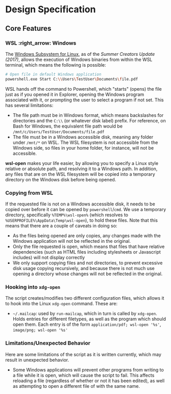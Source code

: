 # Design Specification

## Core Features

### WSL :right_arrow: Windows

The [Windows Subsystem for Linux][wsl], as of the *Summer Creators Update
(2017)*, allows the execution of Windows binaries from within the WSL terminal,
which means the following is possible:

```bash
# Open file in default Windows application
powershell.exe Start C:\\Users\TestUser\Documents\file.pdf
```

WSL hands off the command to Powershell, which "starts" (opens) the file just as
if you opened it in Explorer, opening the Windows program associated with it, or
prompting the user to select a program if not set. This has several limitations:

- The file path must be in Windows format, which means backslashes for
  directories and the `C:\\` (or whatever disk label) prefix. For reference, on
  Bash for Windows, the equivalent file path would be
  `/mnt/c/Users/TestUser/Documents/file.pdf`
- The file must be in a Windows accessible disk, meaning any folder under
  `/mnt/*` on WSL. The WSL filesystem is not accessible from the Windows side,
  so files in your home folder, for instance, will not be accessible.

**wsl-open** makes your life easier, by allowing you to specify a Linux style
relative or absolute path, and resolving it to a Windows path. In addition, any
files that are on the WSL filesystem will be copied into a temporary directory
on the Windows disk before being opened.

### Copying from WSL

If the requested file is not on a Windows accessible disk, it needs to be
copied over before it can be opened by `powershell`/`cmd`. We use a temporary
directory, specifically `%TEMP%\wsl-open%` (which resolves to
`%USERPROFILE%\AppData\Temp\wsl-open`), to hold these files. Note that this
means that there are a couple of caveats in doing so:

- As the files being opened are only copies, any changes made with the Windows
  application will not be reflected in the original.
- Only the file requested is open, which means that files that have relative
  dependencies (such as HTML files including stylesheets or Javascript includes)
  will not display correctly
- We only support copying files and not directories, to prevent excessive disk
  usage copying recursively, and because there is not much use opening a
  directory whose changes will not be reflected in the original.

### Hooking into `xdg-open`

The script creates/modifies two different configuration files, which allows it
to hook into the Linux `xdg-open` command. These are:

- `~/.mailcap`: used by `run-mailcap`, which in turn is called by `xdg-open`.
  Holds entries for different filetypes, as well as the program which should
  open them. Each entry is of the form `application/pdf; wsl-open '%s'`,
  `image/png; wsl-open '%s'`

### Limitations/Unexpected Behavior

Here are some limitations of the script as it is written currently, which may
result in unexpected behavior.

- Some Windows applications will prevent other programs from writing to a file
  while it is open, which will cause the script to fail. This affects reloading
  a file (regardless of whether or not it has been edited), as well as
  attempting to open a different file of with the same name.

[wsl]: https://msdn.microsoft.com/en-us/commandline/wsl/about
